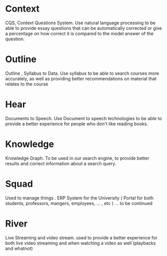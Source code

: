 # Context
CQS, Context Questions System.
Use natural language processing to be able to provide essay questions that can be automatically corrected or give a percentage on how correct it is compared to the model answer of the question.

# Outline
Outline , Syllabus to Data.
Use syllabus to be able to search courses more accurately, as well as providing better recommendations on material that relates to the course

# Hear
Documents to Speech.
Use Document to speech technologies to be able to provide a better experience for people who don't like reading books.

# Knowledge
Knowledge Graph.
To be used in our search engine, to provide better results and correct information about a search query.

# Squad
Used to manage things .
ERP System for the University ( Portal for both students, professors, mangers, employees, ... , etc ) ... to be continued

# River
Live Streaming and video stream.
used to provide a better experience for both live video streaming and when watching a video as well (playbacks and whatnot)